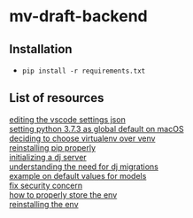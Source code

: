 # mv-draft-backend
## Installation
- `pip install -r requirements.txt`

## List of resources
[editing the vscode settings json](https://supunkavinda.blog/vscode-editing-settings-json#workspace)\
[setting python 3.7.3 as global default on macOS](https://opensource.com/article/19/5/python-3-default-mac)\
[deciding to choose virtualenv over venv](https://stackoverflow.com/questions/41573587/what-is-the-difference-between-venv-pyvenv-pyenv-virtualenv-virtualenvwrappe)\
[reinstalling pip properly](https://ahmadawais.com/install-pip-macos-os-x-python/)\
[initializing a dj server](https://docs.djangoproject.com/en/3.1/intro/tutorial01/)\
[understanding the need for dj migrations](https://docs.djangoproject.com/en/3.1/ref/django-admin/#django-admin-migrate)\
[example on default values for models](https://tutorial.djangogirls.org/en/django_models/)\
[fix security concern](https://stackoverflow.com/questions/31883505/how-to-i-hide-my-secret-key-using-virtualenv-and-django/31883650#31883650)\
[how to properly store the env](https://docs.activestate.com/platform/projects/requirements-txt/)\
[reinstalling the env](https://stackoverflow.com/questions/9586346/virtualenv-and-source-version-control)